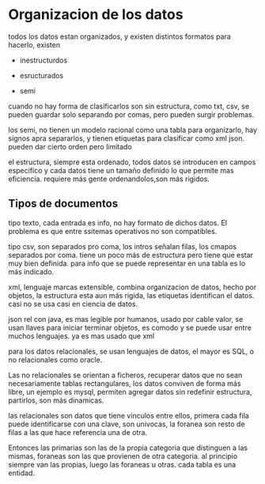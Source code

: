# Organizacion de los datos

todos los datos estan organizados, y existen distintos formatos para hacerlo, existen 

- inestructurdos

- esructurados

- semi

cuando no hay forma de clasificarlos son sin estructura, como txt, csv, se pueden guardar solo separando por comas, pero pueden surgir problemas.

los semi, no tienen un modelo racional como una tabla para organizarlo, hay signos apra separarlos, y tienen etiquetas para clasificar como xml json. pueden dar cierto orden pero limitado

el estructura, siempre esta ordenado, todos datos se introducen en campos especifico y cada datos tiene un tamaño definido lo que permite mas eficiencia. requiere más gente ordenandolos,son más rigidos.

## Tipos de documentos

tipo texto, cada entrada es info, no hay formato de dichos datos. El problema es que entre ssitemas operativos no son compatibles. 

tipo csv, son separados pro coma, los intros señalan filas, los cmapos separados por coma. tiene un poco más de estructura pero tiene que estar muy bien definida. para info que se puede representar en una tabla es lo más indicado.

xml, lenguaje marcas extensible, combina organizacion de datos, hecho por objetos, la estructura esta aun más rigida, las etiquetas identifican el datos. casi no se usa casi en ciencia de datos.

json rel con java, es mas legible por humanos, usado por cable valor, se usan llaves para iniciar terminar objetos, es comodo y se puede usar entre muchos lenguajes. ya es mas usado que xml

para los datos relacionales, se usan lenguajes de datos, el mayor es SQL, o no relacionales como oracle.

Las no relacionales se orientan a ficheros, recuperar datos que no sean necesariamente tablas rectangulares, los datos conviven de forma más libre, un ejemplo es mysql, permiten agregar datos sin redefinir estructura, partirlos,
son más dinamicas. 

las relacionales son datos que tiene vinculos entre ellos,   primera cada fila puede identificarse con una clave, son univocas, la foranea son resto de filas a las que hace referencia una de otra.

Entonces las primarias son las de la propia categoria que distinguen a las mismas, foraneas son las que provienen de otra categoria. al principio siempre van las propias, luego las foraneas u otras. cada tabla es una entidad.





